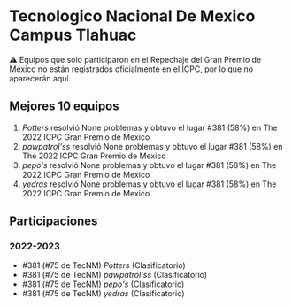 # Tecnologico Nacional De Mexico Campus Tlahuac

:warning: Equipos que solo participaron en el Repechaje del Gran Premio de México no están registrados oficialmente en el ICPC, por lo que no aparecerán aquí.

## Mejores 10 equipos

1. _Potters_ resolvió None problemas y obtuvo el lugar #381 (58%) en The 2022 ICPC Gran Premio de Mexico
1. _pawpatrol'ss_ resolvió None problemas y obtuvo el lugar #381 (58%) en The 2022 ICPC Gran Premio de Mexico
1. _pepo's_ resolvió None problemas y obtuvo el lugar #381 (58%) en The 2022 ICPC Gran Premio de Mexico
1. _yedras_ resolvió None problemas y obtuvo el lugar #381 (58%) en The 2022 ICPC Gran Premio de Mexico

## Participaciones

### 2022-2023

- #381 (#75 de TecNM) _Potters_ (Clasificatorio)
- #381 (#75 de TecNM) _pawpatrol'ss_ (Clasificatorio)
- #381 (#75 de TecNM) _pepo's_ (Clasificatorio)
- #381 (#75 de TecNM) _yedras_ (Clasificatorio)



